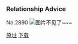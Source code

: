 ### Relationship Advice
No.2890
![图片不见了~~~](https://imgs.xkcd.com/comics/relationship_advice.png)

[原址](https://xkcd.com//2890) [下载](https://imgs.xkcd.com/comics/relationship_advice.png)

